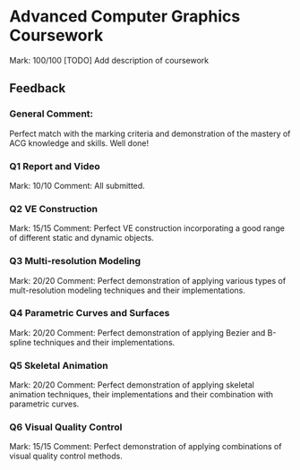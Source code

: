 # Advanced Computer Graphics Coursework
Mark: 100/100
[TODO] Add description of coursework

## Feedback 
### General Comment:
Perfect match with the marking criteria and demonstration of the mastery of ACG knowledge and skills. Well done!

### Q1 Report and Video
Mark: 10/10
Comment: All submitted.

### Q2 VE Construction
Mark: 15/15
Comment: Perfect VE construction incorporating a good range of different static and dynamic objects.

### Q3 Multi-resolution Modeling
Mark: 20/20
Comment: Perfect demonstration of applying various types of mult-resolution modeling techniques and their implementations.

### Q4 Parametric Curves and Surfaces
Mark: 20/20
Comment: Perfect demonstration of applying Bezier and B-spline techniques and their implementations.

### Q5 Skeletal Animation
Mark: 20/20
Comment: Perfect demonstration of applying skeletal animation techniques, their implementations and their combination with parametric curves.

### Q6 Visual Quality Control
Mark: 15/15
Comment: Perfect demonstration of applying combinations of visual quality control methods.
